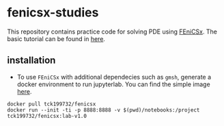 # fenicsx-studies

This repository contains practice code for solving PDE using [FEniCSx](https://fenicsproject.org/). The basic tutorial can be found in [here](https://jsdokken.com/dolfinx-tutorial/). 

## installation
- To use `FEniCSx` with additional dependecies such as `gmsh`, generate a docker environment to run jupyterlab. You can find the simple image [here](https://hub.docker.com/r/tck199732/fenicsx). 
```
docker pull tck199732/fenicsx
docker run --init -ti -p 8888:8888 -v $(pwd)/notebooks:/project tck199732/fenicsx:lab-v1.0
```